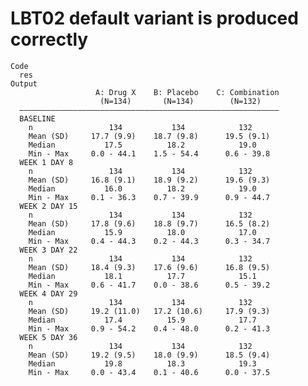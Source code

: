 # LBT02 default variant is produced correctly

    Code
      res
    Output
                       A: Drug X    B: Placebo    C: Combination
                        (N=134)       (N=134)        (N=132)    
      ——————————————————————————————————————————————————————————
      BASELINE                                                  
        n                 134           134            132      
        Mean (SD)     17.7 (9.9)    18.7 (9.8)      19.5 (9.1)  
        Median           17.5          18.2            19.0     
        Min - Max     0.0 - 44.1    1.5 - 54.4      0.6 - 39.8  
      WEEK 1 DAY 8                                              
        n                 134           134            132      
        Mean (SD)     16.8 (9.1)    18.9 (9.2)      19.6 (9.3)  
        Median           16.0          18.2            19.0     
        Min - Max     0.1 - 36.3    0.7 - 39.9      0.9 - 44.7  
      WEEK 2 DAY 15                                             
        n                 134           134            132      
        Mean (SD)     17.8 (9.6)    18.8 (9.7)      16.5 (8.2)  
        Median           15.9          18.0            17.0     
        Min - Max     0.4 - 44.3    0.2 - 44.3      0.3 - 34.7  
      WEEK 3 DAY 22                                             
        n                 134           134            132      
        Mean (SD)     18.4 (9.3)    17.6 (9.6)      16.8 (9.5)  
        Median           18.1          17.7            15.1     
        Min - Max     0.6 - 41.7    0.0 - 38.6      0.5 - 39.2  
      WEEK 4 DAY 29                                             
        n                 134           134            132      
        Mean (SD)     19.2 (11.0)   17.2 (10.6)     17.9 (9.3)  
        Median           17.4          15.9            17.7     
        Min - Max     0.9 - 54.2    0.4 - 48.0      0.2 - 41.3  
      WEEK 5 DAY 36                                             
        n                 134           134            132      
        Mean (SD)     19.2 (9.5)    18.0 (9.9)      18.5 (9.4)  
        Median           19.8          18.3            19.3     
        Min - Max     0.0 - 43.4    0.1 - 40.6      0.0 - 37.5  

